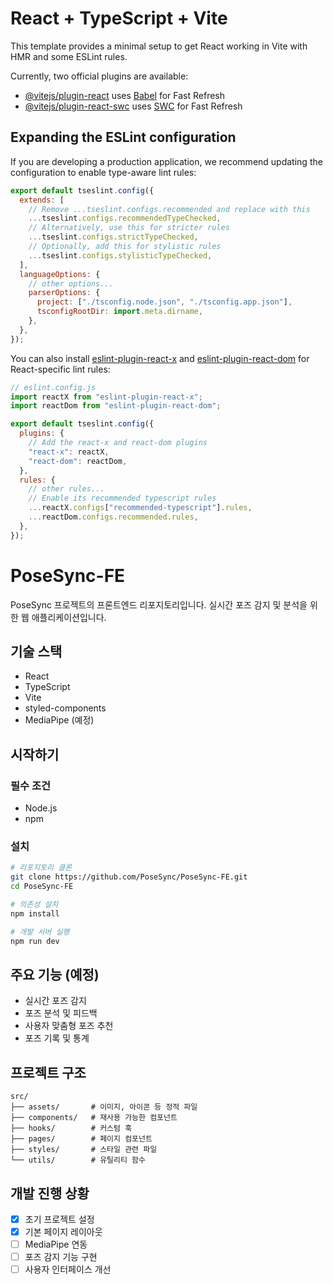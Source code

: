 # React + TypeScript + Vite

This template provides a minimal setup to get React working in Vite with HMR and some ESLint rules.

Currently, two official plugins are available:

- [@vitejs/plugin-react](https://github.com/vitejs/vite-plugin-react/blob/main/packages/plugin-react/README.md) uses [Babel](https://babeljs.io/) for Fast Refresh
- [@vitejs/plugin-react-swc](https://github.com/vitejs/vite-plugin-react-swc) uses [SWC](https://swc.rs/) for Fast Refresh

## Expanding the ESLint configuration

If you are developing a production application, we recommend updating the configuration to enable type-aware lint rules:

```js
export default tseslint.config({
  extends: [
    // Remove ...tseslint.configs.recommended and replace with this
    ...tseslint.configs.recommendedTypeChecked,
    // Alternatively, use this for stricter rules
    ...tseslint.configs.strictTypeChecked,
    // Optionally, add this for stylistic rules
    ...tseslint.configs.stylisticTypeChecked,
  ],
  languageOptions: {
    // other options...
    parserOptions: {
      project: ["./tsconfig.node.json", "./tsconfig.app.json"],
      tsconfigRootDir: import.meta.dirname,
    },
  },
});
```

You can also install [eslint-plugin-react-x](https://github.com/Rel1cx/eslint-react/tree/main/packages/plugins/eslint-plugin-react-x) and [eslint-plugin-react-dom](https://github.com/Rel1cx/eslint-react/tree/main/packages/plugins/eslint-plugin-react-dom) for React-specific lint rules:

```js
// eslint.config.js
import reactX from "eslint-plugin-react-x";
import reactDom from "eslint-plugin-react-dom";

export default tseslint.config({
  plugins: {
    // Add the react-x and react-dom plugins
    "react-x": reactX,
    "react-dom": reactDom,
  },
  rules: {
    // other rules...
    // Enable its recommended typescript rules
    ...reactX.configs["recommended-typescript"].rules,
    ...reactDom.configs.recommended.rules,
  },
});
```

# PoseSync-FE

PoseSync 프로젝트의 프론트엔드 리포지토리입니다. 실시간 포즈 감지 및 분석을 위한 웹 애플리케이션입니다.

## 기술 스택

- React
- TypeScript
- Vite
- styled-components
- MediaPipe (예정)

## 시작하기

### 필수 조건

- Node.js
- npm

### 설치

```bash
# 리포지토리 클론
git clone https://github.com/PoseSync/PoseSync-FE.git
cd PoseSync-FE

# 의존성 설치
npm install

# 개발 서버 실행
npm run dev
```

## 주요 기능 (예정)

- 실시간 포즈 감지
- 포즈 분석 및 피드백
- 사용자 맞춤형 포즈 추천
- 포즈 기록 및 통계

## 프로젝트 구조

```
src/
├── assets/       # 이미지, 아이콘 등 정적 파일
├── components/   # 재사용 가능한 컴포넌트
├── hooks/        # 커스텀 훅
├── pages/        # 페이지 컴포넌트
├── styles/       # 스타일 관련 파일
└── utils/        # 유틸리티 함수
```

## 개발 진행 상황

- [x] 초기 프로젝트 설정
- [x] 기본 페이지 레이아웃
- [ ] MediaPipe 연동
- [ ] 포즈 감지 기능 구현
- [ ] 사용자 인터페이스 개선
